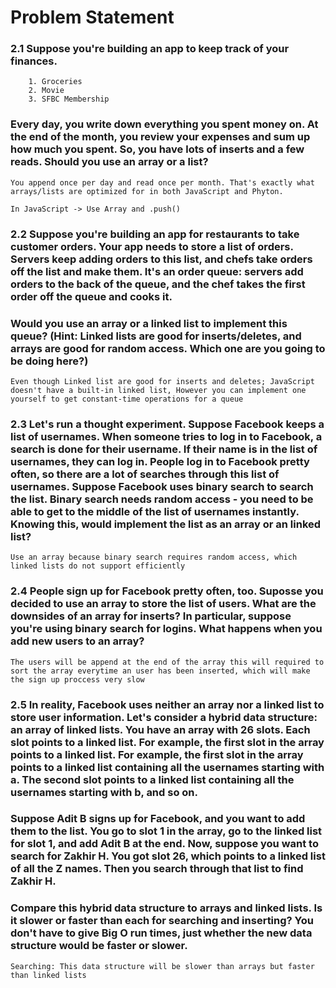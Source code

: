 # Problem Statement

### 2.1 Suppose you're building an app to keep track of your finances.
        1. Groceries
        2. Movie
        3. SFBC Membership
### Every day, you write down everything you spent money on. At the end of the month, you review your expenses and sum up how much you spent. So, you have lots of inserts and a few reads. Should you use an array or a list?

`` You append once per day and read once per month. That's exactly what arrays/lists are optimized for in both JavaScript and Phyton. ``

`` In JavaScript -> Use Array and .push() ``

### 2.2 Suppose you're building an app for restaurants to take customer orders. Your app needs to store a list of orders. Servers keep adding orders to this list, and chefs take orders off the list and make them. It's an order queue: servers add orders to the back of the queue, and the chef takes the first order off the queue and cooks it.

### Would you use an array or a linked list to implement this queue? (Hint: Linked lists are good for inserts/deletes, and arrays are good for random access. Which one are you going to be doing here?)

``Even though Linked list are good for inserts and deletes; JavaScript doesn't have a built-in linked list, However you can implement one yourself to get constant-time operations for a queue``

### 2.3 Let's run a thought experiment. Suppose Facebook keeps a list of usernames. When someone tries to log in to Facebook, a search is done for their username. If their name is in the list of usernames, they can log in. People log in to Facebook pretty often, so there are a lot of searches through this list of usernames. Suppose Facebook uses binary search to search the list. Binary search needs random access - you need to be able to get to the middle of the list of usernames instantly. Knowing this, would implement the list as an array or an linked list?

``Use an array because binary search requires random access, which linked lists do not support efficiently``

### 2.4 People sign up for Facebook pretty often, too. Suposse you decided to use an array to store the list of users. What are the downsides of an array for inserts? In particular, suppose you're using binary search for logins. What happens when you add new users to an array?

``The users will be append at the end of the array this will required to sort the array everytime an user has been inserted, which will make the sign up proccess very slow``

### 2.5 In reality, Facebook uses neither an array nor a linked list to store user information. Let's consider a hybrid data structure: an array of linked lists. You have an array with 26 slots. Each slot points to a linked list. For example, the first slot in the array points to a linked list. For example, the first slot in the array points to a linked list containing all the usernames starting with a. The second slot points to a linked list containing all the usernames starting with b, and so on.

### Suppose Adit B signs up for Facebook, and you want to add them to the list. You go to slot 1 in the array, go to the linked list for slot 1, and add Adit B at the end. Now, suppose you want to search for Zakhir H. You got slot 26, which points to a linked list of all the Z names. Then you search through that list to find Zakhir H.

### Compare this hybrid data structure to arrays and linked lists. Is it slower or faster than each for searching and inserting? You don't have to give Big O run times, just whether the new data structure would be faster or slower.

``Searching: This data structure will be slower than arrays but faster than linked lists``